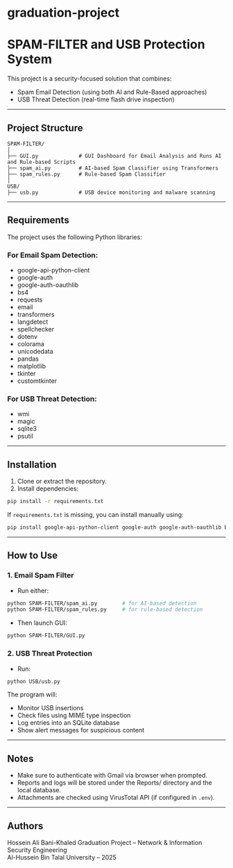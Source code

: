 # graduation-project
# SPAM-FILTER and USB Protection System

This project is a security-focused solution that combines:
- Spam Email Detection (using both AI and Rule-Based approaches)
- USB Threat Detection (real-time flash drive inspection)

---

## Project Structure

```
SPAM-FILTER/
│
├── GUI.py             # GUI Dashboard for Email Analysis and Runs AI and Rule-based Scripts
├── spam_ai.py         # AI-based Spam Classifier using Transformers
├── spam_rules.py      # Rule-based Spam Classifier
│
USB/
├── usb.py             # USB device monitoring and malware scanning
```

---

## Requirements

The project uses the following Python libraries:

### For Email Spam Detection:
- google-api-python-client
- google-auth
- google-auth-oauthlib
- bs4
- requests
- email
- transformers
- langdetect
- spellchecker
- dotenv
- colorama
- unicodedata
- pandas
- matplotlib
- tkinter
- customtkinter

### For USB Threat Detection:
- wmi
- magic
- sqlite3
- psutil

---

## Installation

1. Clone or extract the repository.
2. Install dependencies:
```bash
pip install -r requirements.txt
```

If `requirements.txt` is missing, you can install manually using:
```bash
pip install google-api-python-client google-auth google-auth-oauthlib beautifulsoup4 requests transformers langdetect pyspellchecker python-dotenv colorama pandas matplotlib customtkinter wmi python-magic psutil
```

---

## How to Use

### 1. Email Spam Filter
- Run either:
```bash
python SPAM-FILTER/spam_ai.py        # for AI-based detection
python SPAM-FILTER/spam_rules.py     # for rule-based detection
```
- Then launch GUI:
```bash
python SPAM-FILTER/GUI.py
```

### 2. USB Threat Protection
- Run:
```bash
python USB/usb.py
```

The program will:
- Monitor USB insertions
- Check files using MIME type inspection
- Log entries into an SQLite database
- Show alert messages for suspicious content

---

## Notes
- Make sure to authenticate with Gmail via browser when prompted.
- Reports and logs will be stored under the Reports/ directory and the local database.
- Attachments are checked using VirusTotal API (if configured in `.env`).

---

## Authors
Hossein Ali Bani-Khaled
Graduation Project – Network & Information Security Engineering  
Al-Hussein Bin Talal University – 2025
